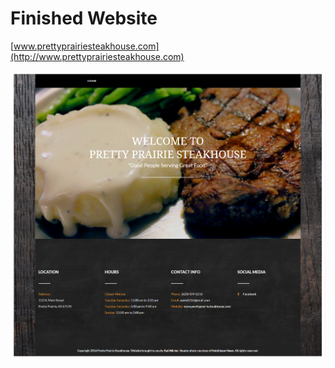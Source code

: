 # Finished Website

[www.prettyprairiesteakhouse.com](http://www.prettyprairiesteakhouse.com)

![](finished-homepage.png)
